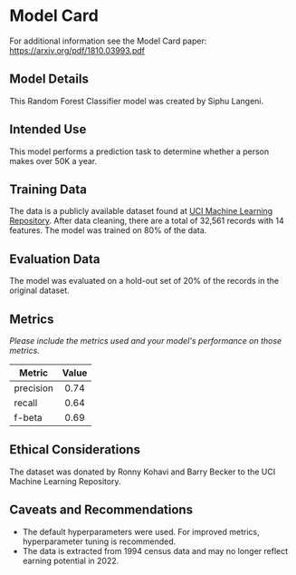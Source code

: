 # Model Card

For additional information see the Model Card paper: https://arxiv.org/pdf/1810.03993.pdf

## Model Details
This Random Forest Classifier model was created by Siphu Langeni.

## Intended Use
This model performs a prediction task to determine whether a person makes over 50K a year.

## Training Data
The data is a publicly available dataset found at [UCI Machine Learning Repository](https://archive.ics.uci.edu/ml/datasets/census+income). After data cleaning, there are a total of 32,561 records with 14 features. The model was trained on 80% of the data.

## Evaluation Data
The model was evaluated on a hold-out set of 20% of the records in the original dataset.

## Metrics
_Please include the metrics used and your model's performance on those metrics._

| Metric   |      Value     
|----------|:-------------:|
| precision | 0.74 |
| recall | 0.64 |
| f-beta | 0.69 |

## Ethical Considerations
The dataset was donated by Ronny Kohavi and Barry Becker to the UCI Machine Learning Repository.

## Caveats and Recommendations
- The default hyperparameters were used. For improved metrics, hyperparameter tuning is recommended.  
- The data is extracted from 1994 census data and may no longer reflect earning potential in 2022.
